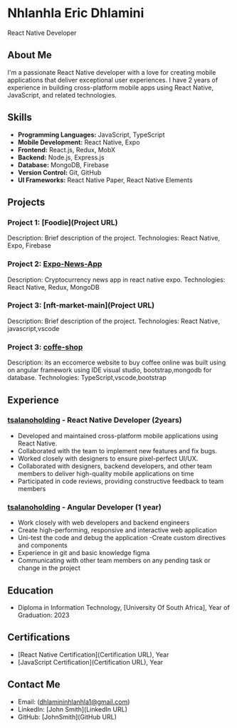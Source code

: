 # Nhlanhla Eric Dhlamini
React Native Developer

## About Me
I'm a passionate React Native developer with a love for creating mobile applications that deliver exceptional user experiences. I have 2 years of experience in building cross-platform mobile apps using React Native, JavaScript, and related technologies.

## Skills
- **Programming Languages:** JavaScript, TypeScript
- **Mobile Development:** React Native, Expo
- **Frontend:** React.js, Redux, MobX
- **Backend:** Node.js, Express.js
- **Database:** MongoDB, Firebase
- **Version Control:** Git, GitHub
- **UI Frameworks:** React Native Paper, React Native Elements

## Projects
### Project 1: [Foodie](Project URL)
Description: Brief description of the project.
Technologies: React Native, Expo, Firebase

### Project 2: [Expo-News-App](https://github.com/imrohit007/React-Native-Expo-News-App.git)
Description: Cryptocurrency news app in react native expo.
Technologies: React Native, Redux, MongoDB

### Project 3: [nft-market-main](Project URL)
Description: Brief description of the project.
Technologies: React Native, javascript,vscode

### Project 3: [coffe-shop](https://coffeeshop-n4ny.onrender.com/productsList)
Description: its an eccomerce website to buy coffee online was built using on angular framework using IDE visual studio, bootstrap,mongodb for database.
Technologies: TypeScript,vscode,bootstrap

## Experience
### [tsalanoholding](wwww.tsalanoholdings.co.za) - React Native Developer (2years)
- Developed and maintained cross-platform mobile applications using React Native.
- Collaborated with the team to implement new features and fix bugs.
- Worked closely with designers to ensure pixel-perfect UI/UX.
-  Collaborated with designers, backend developers, and other team members to deliver high-quality mobile applications on time 
- Participated in code reviews, providing constructive feedback to team members 

### [tsalanoholding](www.tsalanoholdings.coz.za) - Angular Developer (1 year)
- Work closely with web developers and backend engineers 
- Create high-performing, responsive and interactive web application 
- Uni-test the code and debug the application 
-Create custom directives and components 
- Experience in git  and basic knowledge figma 
- Communicating with other team members on any pending task or change in the project 

## Education
- Diploma in Information Technology, [University Of South Africa], Year of Graduation: 2023

## Certifications
- [React Native Certification](Certification URL), Year
- [JavaScript Certification](Certification URL), Year

## Contact Me
- Email: (dhlamininhlanhla1@gmail.com)
- LinkedIn: [John Smith](LinkedIn URL)
- GitHub: [JohnSmith](GitHub URL)
